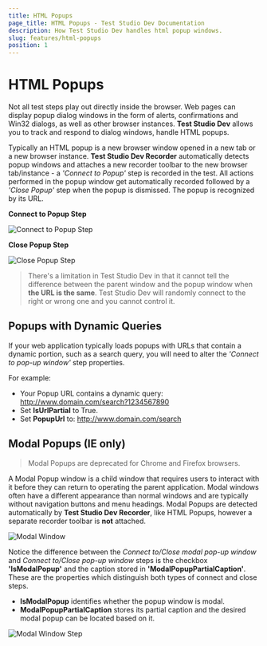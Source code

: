 ```yaml
---
title: HTML Popups
page_title: HTML Popups - Test Studio Dev Documentation
description: How Test Studio Dev handles html popup windows.
slug: features/html-popups
position: 1
---
```

# HTML Popups

Not all test steps play out directly inside the browser. Web pages can display popup dialog windows in the form of alerts, confirmations and Win32 dialogs, as well as other browser instances. __Test Studio Dev__ allows you to track and respond to dialog windows, handle HTML popups. 

Typically an HTML popup is a new browser window opened in a new tab or a new browser instance. __Test Studio Dev Recorder__ automatically detects popup windows and attaches a new recorder toolbar to the new browser tab/instance - a _'Connect to Popup'_ step is recorded in the test. All actions performed in the popup window get automatically recorded followed by a _'Close Popup'_ step when the popup is dismissed. The popup is recognized by its URL.

__Connect to Popup Step__

![Connect to Popup Step](images/connect-to-popup.png)

__Close Popup Step__

![Close Popup Step](images/close-popup.png)

>There's a limitation in Test Studio Dev in that it cannot tell the difference between the parent window and the popup window when __the URL is the same__. Test Studio Dev will randomly connect to the right or wrong one and you cannot control it.

## Popups with Dynamic Queries

If your web application typically loads popups with URLs that contain a dynamic portion, such as a search query, you will need to alter the _'Connect to pop-up window'_ step properties.

For example:

- Your Popup URL contains a dynamic query: http://www.domain.com/search?1234567890
- Set **IsUrlPartial** to True.
- Set **PopupUrl** to: http://www.domain.com/search

## Modal Popups (IE only)

> Modal Popups are deprecated for Chrome and Firefox browsers.

A Modal Popup window is a child window that requires users to interact with it before they can return to operating the parent application. Modal windows often have a different appearance than normal windows and are typically without navigation buttons and menu headings. Modal Popups are detected automatically by __Test Studio Dev Recorder__, like HTML Popups, however a separate recorder toolbar is __not__ attached.

![Modal Window](images/modal-popup.png)

Notice the difference between the *Connect to/Close modal pop-up window* and *Connect to/Close pop-up window* steps is the checkbox __'IsModalPopup'__ and the caption stored in __'ModalPopupPartialCaption'__. These are the properties which distinguish both types of connect and close steps.

- __IsModalPopup__ identifies whether the popup window is modal.
- __ModalPopupPartialCaption__ stores its partial caption and the desired modal popup can be located based on it.

![Modal Window Step](images/modal-popup-connect-step.png)